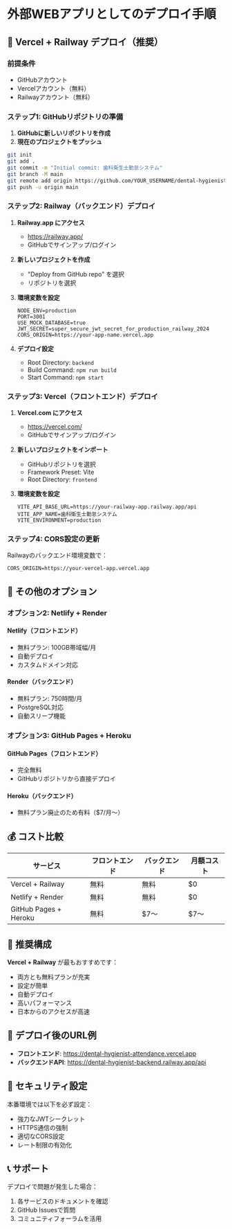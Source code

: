 # 外部WEBアプリとしてのデプロイ手順

## 🚀 Vercel + Railway デプロイ（推奨）

### 前提条件
- GitHubアカウント
- Vercelアカウント（無料）
- Railwayアカウント（無料）

### ステップ1: GitHubリポジトリの準備

1. **GitHubに新しいリポジトリを作成**
2. **現在のプロジェクトをプッシュ**

```bash
git init
git add .
git commit -m "Initial commit: 歯科衛生士勤怠システム"
git branch -M main
git remote add origin https://github.com/YOUR_USERNAME/dental-hygienist-attendance.git
git push -u origin main
```

### ステップ2: Railway（バックエンド）デプロイ

1. **Railway.app にアクセス**
   - https://railway.app/
   - GitHubでサインアップ/ログイン

2. **新しいプロジェクトを作成**
   - "Deploy from GitHub repo" を選択
   - リポジトリを選択

3. **環境変数を設定**
   ```
   NODE_ENV=production
   PORT=3001
   USE_MOCK_DATABASE=true
   JWT_SECRET=super_secure_jwt_secret_for_production_railway_2024
   CORS_ORIGIN=https://your-app-name.vercel.app
   ```

4. **デプロイ設定**
   - Root Directory: `backend`
   - Build Command: `npm run build`
   - Start Command: `npm start`

### ステップ3: Vercel（フロントエンド）デプロイ

1. **Vercel.com にアクセス**
   - https://vercel.com/
   - GitHubでサインアップ/ログイン

2. **新しいプロジェクトをインポート**
   - GitHubリポジトリを選択
   - Framework Preset: Vite
   - Root Directory: `frontend`

3. **環境変数を設定**
   ```
   VITE_API_BASE_URL=https://your-railway-app.railway.app/api
   VITE_APP_NAME=歯科衛生士勤怠システム
   VITE_ENVIRONMENT=production
   ```

### ステップ4: CORS設定の更新

Railwayのバックエンド環境変数で：
```
CORS_ORIGIN=https://your-vercel-app.vercel.app
```

## 🎯 その他のオプション

### オプション2: Netlify + Render

#### Netlify（フロントエンド）
- 無料プラン: 100GB帯域幅/月
- 自動デプロイ
- カスタムドメイン対応

#### Render（バックエンド）
- 無料プラン: 750時間/月
- PostgreSQL対応
- 自動スリープ機能

### オプション3: GitHub Pages + Heroku

#### GitHub Pages（フロントエンド）
- 完全無料
- GitHubリポジトリから直接デプロイ

#### Heroku（バックエンド）
- 無料プラン廃止のため有料（$7/月〜）

## 💰 コスト比較

| サービス | フロントエンド | バックエンド | 月額コスト |
|----------|----------------|--------------|------------|
| Vercel + Railway | 無料 | 無料 | $0 |
| Netlify + Render | 無料 | 無料 | $0 |
| GitHub Pages + Heroku | 無料 | $7〜 | $7〜 |

## 🔧 推奨構成

**Vercel + Railway** が最もおすすめです：
- 両方とも無料プランが充実
- 設定が簡単
- 自動デプロイ
- 高いパフォーマンス
- 日本からのアクセスが高速

## 📱 デプロイ後のURL例

- **フロントエンド**: https://dental-hygienist-attendance.vercel.app
- **バックエンドAPI**: https://dental-hygienist-backend.railway.app/api

## 🔐 セキュリティ設定

本番環境では以下を必ず設定：
- 強力なJWTシークレット
- HTTPS通信の強制
- 適切なCORS設定
- レート制限の有効化

## 📞 サポート

デプロイで問題が発生した場合：
1. 各サービスのドキュメントを確認
2. GitHub Issuesで質問
3. コミュニティフォーラムを活用